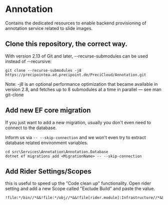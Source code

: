 # Annotation

Contains the dedicated resources to enable backend provisioning of annotation service related to slide images.

## Clone this repository, the correct way.

With version 2.13 of Git and later, --recurse-submodules can be used instead of --recursive:

```shell
git clone --recurse-submodules -j8 https://precipointea.ad.precipoint.de/PreciCloud/Annotation.git
```

Note: -j8 is an optional performance optimization that became available in version 2.8, and fetches up to 8 submodules
at a time in parallel — see man git-clone

## Add new EF core migration

If you just want to add a new migration, usually you don't even need to connect to the database.

Inform us via `-- --skip-connection` and we won't even try to extract database related environment variables.

```shell
cd src\Services\Annotation\Annotation.Database
dotnet ef migrations add <MigrationName> -- --skip-connection
```

## Add Rider Settings/Scopes

this is useful to speed up the "Code clean up" functionality. Open rider setting and add a new Scope called "Exclude
Build" and paste the value.

```shell
!file:*/bin//*&&!file:*/obj//*&&!file[rider.module]:Infrastructure//*&&!file[rider.module]:CodeStyle//*&&!file:*/Migrations/*.cs&&!file:*/*.Localization//*&&!file[rider.module]:articles//*
```
